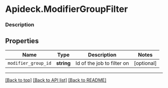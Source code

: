# Apideck.ModifierGroupFilter

### Description

## Properties
Name | Type | Description | Notes
------------ | ------------- | ------------- | -------------
`modifier_group_id` | **string** | Id of the job to filter on | [optional] 





---

[[Back to top]](#) [[Back to API list]](../../../../README.md#documentation-for-api-endpoints) [[Back to README]](../../../../README.md)


